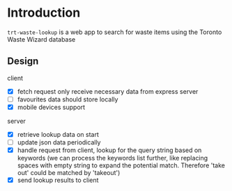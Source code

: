 # Introduction

`trt-waste-lookup` is a web app to search for waste items using the Toronto Waste Wizard database

## Design

client
  - [x] fetch request only receive necessary data from express server
  - [ ] favourites data should store locally
  - [x] mobile devices support

server
  - [x] retrieve lookup data on start
  - [ ] update json data periodically
  - [x] handle request from client, lookup for the query string based on keywords (we can process the keywords list further, like replacing spaces with empty string to expand the potential match. Therefore 'take out' could be matched by 'takeout')
  - [x] send lookup results to client
